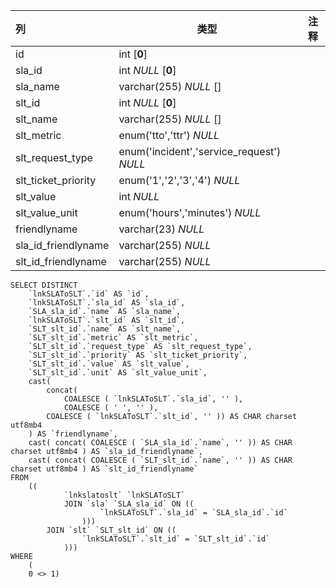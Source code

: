 | 列                  | 类型                                      | 注释 |
| :------------------ | ----------------------------------------- | ---- |
| id                  | int [**0**]                               |      |
| sla_id              | int *NULL* [**0**]                        |      |
| sla_name            | varchar(255) *NULL* []                    |      |
| slt_id              | int *NULL* [**0**]                        |      |
| slt_name            | varchar(255) *NULL* []                    |      |
| slt_metric          | enum('tto','ttr') *NULL*                  |      |
| slt_request_type    | enum('incident','service_request') *NULL* |      |
| slt_ticket_priority | enum('1','2','3','4') *NULL*              |      |
| slt_value           | int *NULL*                                |      |
| slt_value_unit      | enum('hours','minutes') *NULL*            |      |
| friendlyname        | varchar(23) *NULL*                        |      |
| sla_id_friendlyname | varchar(255) *NULL*                       |      |
| slt_id_friendlyname | varchar(255) *NULL*                       |      |

```
SELECT DISTINCT
	`lnkSLAToSLT`.`id` AS `id`,
	`lnkSLAToSLT`.`sla_id` AS `sla_id`,
	`SLA_sla_id`.`name` AS `sla_name`,
	`lnkSLAToSLT`.`slt_id` AS `slt_id`,
	`SLT_slt_id`.`name` AS `slt_name`,
	`SLT_slt_id`.`metric` AS `slt_metric`,
	`SLT_slt_id`.`request_type` AS `slt_request_type`,
	`SLT_slt_id`.`priority` AS `slt_ticket_priority`,
	`SLT_slt_id`.`value` AS `slt_value`,
	`SLT_slt_id`.`unit` AS `slt_value_unit`,
	cast(
		concat(
			COALESCE ( `lnkSLAToSLT`.`sla_id`, '' ),
			COALESCE ( ' ', '' ),
		COALESCE ( `lnkSLAToSLT`.`slt_id`, '' )) AS CHAR charset utf8mb4 
	) AS `friendlyname`,
	cast( concat( COALESCE ( `SLA_sla_id`.`name`, '' )) AS CHAR charset utf8mb4 ) AS `sla_id_friendlyname`,
	cast( concat( COALESCE ( `SLT_slt_id`.`name`, '' )) AS CHAR charset utf8mb4 ) AS `slt_id_friendlyname` 
FROM
	((
			`lnkslatoslt` `lnkSLAToSLT`
			JOIN `sla` `SLA_sla_id` ON ((
					`lnkSLAToSLT`.`sla_id` = `SLA_sla_id`.`id` 
				)))
		JOIN `slt` `SLT_slt_id` ON ((
				`lnkSLAToSLT`.`slt_id` = `SLT_slt_id`.`id` 
			))) 
WHERE
	(
	0 <> 1)
```

